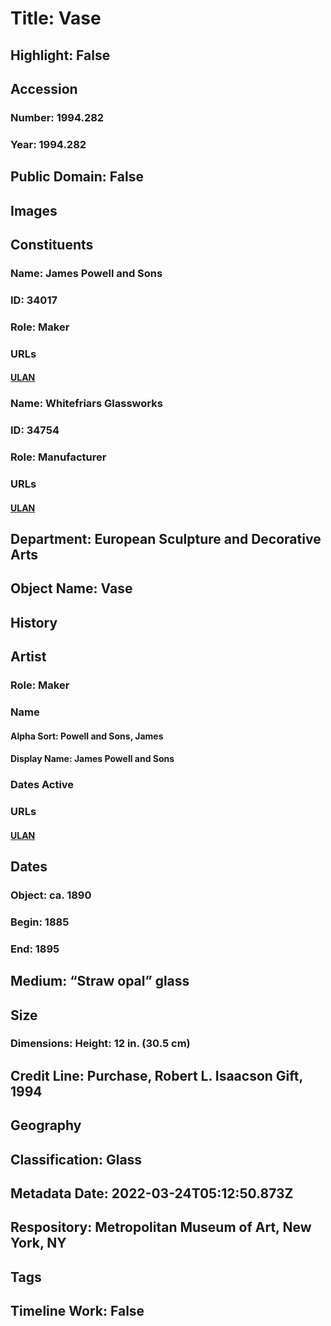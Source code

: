 # Title: Vase
## Highlight: False
## Accession
### Number: 1994.282
### Year: 1994.282
## Public Domain: False
## Images
## Constituents
### Name: James Powell and Sons
### ID: 34017
### Role: Maker
### URLs
#### [ULAN](http://vocab.getty.edu/page/ulan/500337038)
### Name: Whitefriars Glassworks
### ID: 34754
### Role: Manufacturer
### URLs
#### [ULAN](http://vocab.getty.edu/page/ulan/500331821)
## Department: European Sculpture and Decorative Arts
## Object Name: Vase
## History
## Artist
### Role: Maker
### Name
#### Alpha Sort: Powell and Sons, James
#### Display Name: James Powell and Sons
### Dates Active
### URLs
#### [ULAN](http://vocab.getty.edu/page/ulan/500337038)
## Dates
### Object: ca. 1890
### Begin: 1885
### End: 1895
## Medium: “Straw opal” glass
## Size
### Dimensions: Height: 12 in. (30.5 cm)
## Credit Line: Purchase, Robert L. Isaacson Gift, 1994
## Geography
## Classification: Glass
## Metadata Date: 2022-03-24T05:12:50.873Z
## Respository: Metropolitan Museum of Art, New York, NY
## Tags
## Timeline Work: False